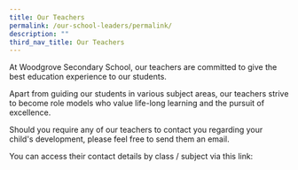 ```yaml
---
title: Our Teachers
permalink: /our-school-leaders/permalink/
description: ""
third_nav_title: Our Teachers
---
```


At Woodgrove Secondary School, our teachers are committed to give the best education experience to our students. 

Apart from guiding our students in various subject areas, our teachers strive to become role models who value life-long learning and the pursuit of excellence.

Should you require any of our teachers to contact you regarding your child's development, please feel free to send them an email. 

You can access their contact details by class / subject via this link: